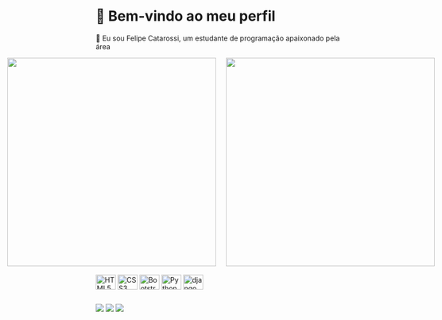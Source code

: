 # 👋 Bem-vindo ao meu perfil
🎯 Eu sou Felipe Catarossi, um estudante de programação apaixonado pela área

 <div style="display: flex; justify-content: center; gap: 20px;">
  <a href="https://github.com/Catarossi/github-readme-stats">
    <img width="420" align="center" src="https://github-readme-stats.vercel.app/api?username=Catarossi&theme=midnight-purple" />
  </a>
  <a href="https://github.com/Catarossi/convoychat">
    <img width="420" align="center" src="https://github-readme-stats.vercel.app/api/top-langs?username=Catarossi&layout=compact&langs_count=10&card_width=320&theme=midnight-purple" />
  </a>
</div>

<br>

<div>
    <div style="display: inline_block;">
      <img align="center" alt="HTML5" height="30" width="40" src="https://cdn.jsdelivr.net/gh/devicons/devicon@latest/icons/html5/html5-original.svg" />
      <img align="center" alt="CSS3" height="30" width="40" src="https://cdn.jsdelivr.net/gh/devicons/devicon@latest/icons/css3/css3-original.svg" />
      <img align="center" alt="Bootstrap" height="30" width="40" src="https://cdn.jsdelivr.net/gh/devicons/devicon@latest/icons/bootstrap/bootstrap-original.svg">        
      <img align="center" alt="Python" height="30" width="40" src="https://cdn.jsdelivr.net/gh/devicons/devicon@latest/icons/python/python-original.svg" />
      <img align="center" alt="django" height="30" width="40" src="https://cdn.jsdelivr.net/gh/devicons/devicon@latest/icons/django/django-plain.svg" />
    </div>
 
  ##
  
  <div>
        <a href="https://www.instagram.com/fcatarossi/" target="_blank"><img src="https://img.shields.io/badge/-Instagram-%23E4405F?style=for-the-badge&logo=instagram&logoColor=white" target="_blank"></a>
        <a href="mailto:felipecatarossi.dev@gmail.com"><img src="https://img.shields.io/badge/-Gmail-%23333?style=for-the-badge&logo=gmail&logoColor=white" target="_blank"></a>
        <a href="https://www.linkedin.com/in/felipecatarossi/" target="_blank"><img src="https://img.shields.io/badge/-LinkedIn-%230077B5?style=for-the-badge&logo=linkedin&logoColor=white" target="_blank"></a> 
    </div>
</div>
